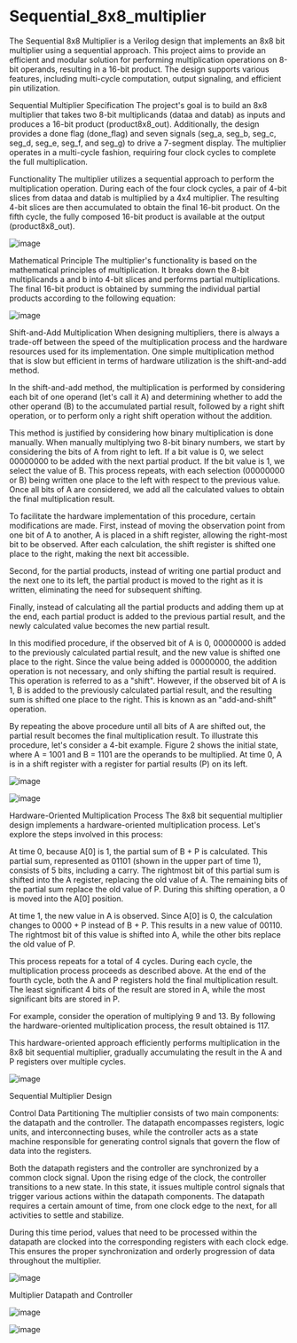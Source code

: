 # Sequential_8x8_multiplier
The Sequential 8x8 Multiplier is a Verilog design that implements an 8x8 bit multiplier using a sequential approach. This project aims to provide an efficient and modular solution for performing multiplication operations on 8-bit operands, resulting in a 16-bit product. The design supports various features, including multi-cycle computation, output signaling, and efficient pin utilization.


Sequential Multiplier Specification
The project's goal is to build an 8x8 multiplier that takes two 8-bit multiplicands (dataa and datab) as inputs and produces a 16-bit product (product8x8_out). Additionally, the design provides a done flag (done_flag) and seven signals (seg_a, seg_b, seg_c, seg_d, seg_e, seg_f, and seg_g) to drive a 7-segment display. The multiplier operates in a multi-cycle fashion, requiring four clock cycles to complete the full multiplication.


Functionality
The multiplier utilizes a sequential approach to perform the multiplication operation. During each of the four clock cycles, a pair of 4-bit slices from dataa and datab is multiplied by a 4x4 multiplier. The resulting 4-bit slices are then accumulated to obtain the final 16-bit product. On the fifth cycle, the fully composed 16-bit product is available at the output (product8x8_out).

![image](https://github.com/MahmoudSZahran/Sequential_8x8_multiplier/assets/144821514/25c4f42a-e328-444f-a3fb-1e5fd6b57d71)



Mathematical Principle
The multiplier's functionality is based on the mathematical principles of multiplication. It breaks down the 8-bit multiplicands a and b into 4-bit slices and performs partial multiplications. The final 16-bit product is obtained by summing the individual partial products according to the following equation:

![image](https://github.com/MahmoudSZahran/Sequential_8x8_multiplier/assets/144821514/b0563bd2-72ea-4a84-906b-3b6894bc9c9f)



Shift-and-Add Multiplication
When designing multipliers, there is always a trade-off between the speed of the multiplication process and the hardware resources used for its implementation. One simple multiplication method that is slow but efficient in terms of hardware utilization is the shift-and-add method.

In the shift-and-add method, the multiplication is performed by considering each bit of one operand (let's call it A) and determining whether to add the other operand (B) to the accumulated partial result, followed by a right shift operation, or to perform only a right shift operation without the addition.      

This method is justified by considering how binary multiplication is done manually. When manually multiplying two 8-bit binary numbers, we start by considering the bits of A from right to left. If a bit value is 0, we select 00000000 to be added with the next partial product. If the bit value is 1, we select the value of B. This process repeats, with each selection (00000000 or B) being written one place to the left with respect to the previous value. Once all bits of A are considered, we add all the calculated values to obtain the final multiplication result.

To facilitate the hardware implementation of this procedure, certain modifications are made. First, instead of moving the observation point from one bit of A to another, A is placed in a shift register, allowing the right-most bit to be observed. After each calculation, the shift register is shifted one place to the right, making the next bit accessible.

Second, for the partial products, instead of writing one partial product and the next one to its left, the partial product is moved to the right as it is written, eliminating the need for subsequent shifting.

Finally, instead of calculating all the partial products and adding them up at the end, each partial product is added to the previous partial result, and the newly calculated value becomes the new partial result.

In this modified procedure, if the observed bit of A is 0, 00000000 is added to the previously calculated partial result, and the new value is shifted one place to the right. Since the value being added is 00000000, the addition operation is not necessary, and only shifting the partial result is required. This operation is referred to as a "shift". However, if the observed bit of A is 1, B is added to the previously calculated partial result, and the resulting sum is shifted one place to the right. This is known as an "add-and-shift" operation.

By repeating the above procedure until all bits of A are shifted out, the partial result becomes the final multiplication result. To illustrate this procedure, let's consider a 4-bit example. Figure 2 shows the initial state, where A = 1001 and B = 1101 are the operands to be multiplied. At time 0, A is in a shift register with a register for partial results (P) on its left.

![image](https://github.com/MahmoudSZahran/Sequential_8x8_multiplier/assets/144821514/f0f95726-7f59-41a9-a5d2-ddc10c51541e)

![image](https://github.com/MahmoudSZahran/Sequential_8x8_multiplier/assets/144821514/16fa1a90-1593-4bca-94c1-18a76927e756)


Hardware-Oriented Multiplication Process
The 8x8 bit sequential multiplier design implements a hardware-oriented multiplication process. Let's explore the steps involved in this process:

At time 0, because A[0] is 1, the partial sum of B + P is calculated. This partial sum, represented as 01101 (shown in the upper part of time 1), consists of 5 bits, including a carry. The rightmost bit of this partial sum is shifted into the A register, replacing the old value of A. The remaining bits of the partial sum replace the old value of P. During this shifting operation, a 0 is moved into the A[0] position.

At time 1, the new value in A is observed. Since A[0] is 0, the calculation changes to 0000 + P instead of B + P. This results in a new value of 00110. The rightmost bit of this value is shifted into A, while the other bits replace the old value of P.

This process repeats for a total of 4 cycles. During each cycle, the multiplication process proceeds as described above. At the end of the fourth cycle, both the A and P registers hold the final multiplication result. The least significant 4 bits of the result are stored in A, while the most significant bits are stored in P.

For example, consider the operation of multiplying 9 and 13. By following the hardware-oriented multiplication process, the result obtained is 117.

This hardware-oriented approach efficiently performs multiplication in the 8x8 bit sequential multiplier, gradually accumulating the result in the A and P registers over multiple cycles.

![image](https://github.com/MahmoudSZahran/Sequential_8x8_multiplier/assets/144821514/6e7b4d7e-106a-44c2-bbfd-469e263bcec9)


Sequential Multiplier Design

Control Data Partitioning
The multiplier consists of two main components: the datapath and the controller. The datapath encompasses registers, logic units, and interconnecting buses, while the controller acts as a state machine responsible for generating control signals that govern the flow of data into the registers.

Both the datapath registers and the controller are synchronized by a common clock signal. Upon the rising edge of the clock, the controller transitions to a new state. In this state, it issues multiple control signals that trigger various actions within the datapath components. The datapath requires a certain amount of time, from one clock edge to the next, for all activities to settle and stabilize.

During this time period, values that need to be processed within the datapath are clocked into the corresponding registers with each clock edge. This ensures the proper synchronization and orderly progression of data throughout the multiplier.

![image](https://github.com/MahmoudSZahran/Sequential_8x8_multiplier/assets/144821514/b81cfc0e-f893-4106-b157-11b3d855d9d8)

Multiplier Datapath and Controller

![image](https://github.com/MahmoudSZahran/Sequential_8x8_multiplier/assets/144821514/a01a8fe1-8cbf-4352-b294-1c3dea7161e2)

![image](https://github.com/MahmoudSZahran/Sequential_8x8_multiplier/assets/144821514/fcc5e7e7-93a7-4484-b6cb-8d265b0c7892)




